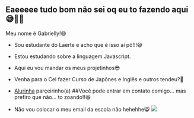 ## Eaeeeee tudo bom não sei oq eu to fazendo aqui 😅🖤🔅

Meu nome é Gabrielly!😄
 - Sou estudante do Laerte e acho que é isso aí pô!!!😅
 - Estou estudando sobre a linguagem Javascript.
 - Aqui eu vou mandar os meus projetinhos😎
 - Venha para o Cel fazer Curso de Japônes e Inglês e outros tendeu?🤔
 - [Alurinha](https://www.alura.com.br) parçeirinho(a)
##Você pode entrar em contato comigo... mas prefiro que não... to zoando!!😃

- Não vou colocar o meu email da escola não hehehhe😸
![](https://media1.tenor.com/m/72IKMecmpKAAAAAC/demon-slayer-tanjiro.gif)
